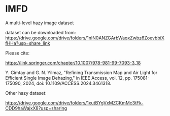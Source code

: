 # IMFD
A multi-level hazy image dataset

dataset can be downloaded from: https://drive.google.com/drive/folders/1nIN0ANZGArbWaqxZwbz6ZoevbbiXfHHa?usp=share_link

Please cite: 

https://link.springer.com/chapter/10.1007/978-981-99-7093-3_18

Y. Cimtay and G. N. Yilmaz, "Refining Transmission Map and Air Light for Efficient Single Image Dehazing," in IEEE Access, vol. 12, pp. 175081-175090, 2024, doi: 10.1109/ACCESS.2024.3461318.


Other hazy dataset:

https://drive.google.com/drive/folders/1xutBYgVxMZCKmMc3tFk-CDD9haWajxX8?usp=sharing
